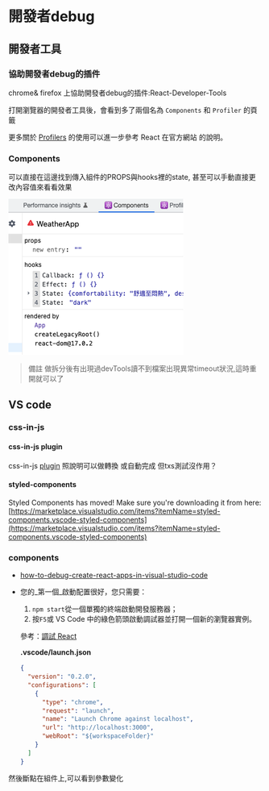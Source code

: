 # 開發者debug

## 開發者工具

### 協助開發者debug的插件

chrome& firefox 上協助開發者debug的插件:React-Developer-Tools

打開瀏覽器的開發者工具後，會看到多了兩個名為 `Components` 和 `Profiler` 的頁籤

更多關於 [Profilers](https://reactjs.org/blog/2018/09/10/introducing-the-react-profiler.html) 的使用可以進一步參考 React 在官方網站 的說明。



### Components

可以直接在這邊找到傳入組件的PROPS與hooks裡的state, 甚至可以手動直接更改內容值來看看效果

![](<../../.gitbook/assets/image (2).png>)

> 備註 做拆分後有出現過devTools讀不到檔案出現異常timeout狀況,這時重開就可以了

## VS code

### css-in-js

#### css-in-js plugin

css-in-js [plugin](https://marketplace.visualstudio.com/items?itemName=paulmolluzzo.convert-css-in-js) 照說明可以做轉換 或自動完成 但txs測試沒作用？

#### styled-components

Styled Components has moved! Make sure you're downloading it from here: [https://marketplace.visualstudio.com/items?itemName=styled-components.vscode-styled-components](https://marketplace.visualstudio.com/items?itemName=styled-components.vscode-styled-components)



### components

* [how-to-debug-create-react-apps-in-visual-studio-code](https://stackoverflow.com/questions/71412727/how-to-debug-create-react-apps-in-visual-studio-code)
*   您的_第一個_啟動配置很好，您只需要：

    1. `npm start`從一個單獨的終端啟動開發服務器；
    2. 按`F5`或 VS Code 中的綠色箭頭啟動調試器並打開一個新的瀏覽器實例。

    參考：[調試 React](https://code.visualstudio.com/docs/nodejs/reactjs-tutorial#\_debugging-react)

    **.vscode/launch.json**

    ```json
    {
      "version": "0.2.0",
      "configurations": [
        {
          "type": "chrome",
          "request": "launch",
          "name": "Launch Chrome against localhost",
          "url": "http://localhost:3000",
          "webRoot": "${workspaceFolder}"
        }
      ]
    }
    ```

然後斷點在組件上,可以看到參數變化

